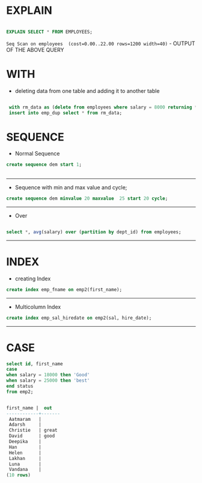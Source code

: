 # EXPLAIN

```sql

EXPLAIN SELECT * FROM EMPLOYEES;

```

` Seq Scan on employees  (cost=0.00..22.00 rows=1200 width=40) ` - OUTPUT OF THE ABOVE QUERY


# WITH

- deleting data from one table and adding it to another table

```sql

 with rm_data as (delete from employees where salary = 8000 returning *)
 insert into emp_dup select * from rm_data;

```


# SEQUENCE
- Normal Sequence

```sql
create sequence dem start 1;
 
```
---

- Sequence with min and max value and cycle;

```sql
create sequence dem minvalue 20 maxvalue  25 start 20 cycle;

```
---

- Over 

```sql

select *, avg(salary) over (partition by dept_id) from employees;

```

---

# INDEX

- creating Index
```sql
create index emp_fname on emp2(first_name);

```

---

- Multicolumn Index

```sql
create index emp_sal_hiredate on emp2(sal, hire_date);
```
---

# CASE

```sql 
select id, first_name
case 
when salary = 18000 then 'Good'
when salary = 25000 then 'best' 
end status
from emp2;


first_name |  out  
------------+-------
 Aatmaram   | 
 Adarsh     | 
 Christie   | great
 David      | good
 Deepika    | 
 Han        | 
 Helen      | 
 Lakhan     | 
 Luna       | 
 Vandana    | 
(10 rows)

``` 
